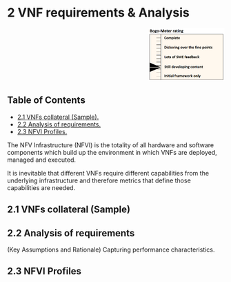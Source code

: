 # 2	VNF requirements & Analysis
<p align="right"><img src="../figures/bogo_sdc.png" alt="scope" title="Scope" width="35%"/></p>

## Table of Contents
* [2.1 VNFs collateral (Sample).](#collateral)
* [2.2 Analysis of requirements.](#analysis)
* [2.3 NFVI Profiles.](#profiles)

The NFV Infrastructure (NFVI) is the totality of all hardware and software components which build up the environment in which VNFs are deployed, managed and executed.

It is inevitable that different VNFs require different capabilities from the underlying infrastructure and therefore metrics that define those capabilities are needed.

<a name="collateral"></a>
## 2.1	VNFs collateral (Sample)

<a name="analysis"></a>
## 2.2	Analysis of requirements 
(Key Assumptions and Rationale)
Capturing performance characteristics.

<a name="profiles"></a>
## 2.3	NFVI Profiles

